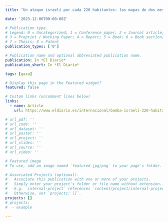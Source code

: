```yaml
---
title: "Un ataque israelí por cada 220 habitantes: los mapas de dos meses de masacre en Gaza"

date: '2023-12-06T00:00:00Z'

# Publication type.
# Legend: 0 = Uncategorized; 1 = Conference paper; 2 = Journal article;
# 3 = Preprint / Working Paper; 4 = Report; 5 = Book; 6 = Book section;
# 7 = Thesis; 8 = Patent
publication_types: ['0']

# Publication name and optional abbreviated publication name.
publication: In *El Diario*
publication_short: In *El Diario*

tags: [gaza]

# Display this page in the Featured widget?
featured: false

# Custom links (uncomment lines below)
links:
  - name: Article
    url: https://www.eldiario.es/internacional/bomba-israeli-220-habitantes-mapas-meses-masacre-gaza_1_10746823.amp.html

# url_pdf: ''
# url_code: ''
# url_dataset: ''
# url_poster: ''
# url_project: ''
# url_slides: ''
# url_source: ''
# url_video: ''

# Featured image
# To use, add an image named `featured.jpg/png` to your page's folder.

# Associated Projects (optional).
#   Associate this publication with one or more of your projects.
#   Simply enter your project's folder or file name without extension.
#   E.g. `internal-project` references `content/project/internal-project/index.md`.
#   Otherwise, set `projects: []`.
projects: []
# projects:
#  - example

---
```

